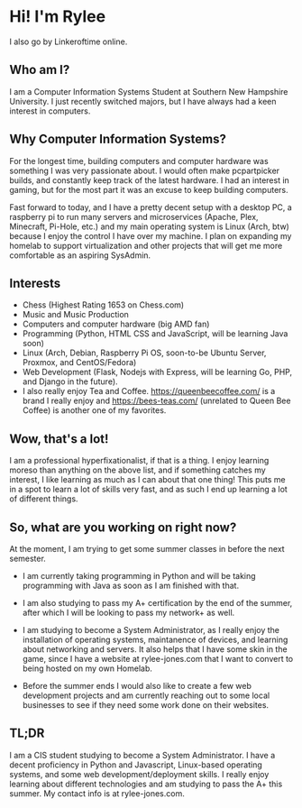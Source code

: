 # Hi! I'm Rylee
I also go by Linkeroftime online.

## Who am I?
I am a Computer Information Systems Student at Southern New Hampshire University. I just recently switched majors, but I have always had a keen interest in computers. 

## Why Computer Information Systems?
For the longest time, building computers and computer hardware was something I was very passionate about. I would often make pcpartpicker builds, and constantly keep track of the latest hardware. I had an interest in gaming, but for the most part it was an excuse to keep building computers.

Fast forward to today, and I have a pretty decent setup with a desktop PC, a raspberry pi to run many servers and microservices (Apache, Plex, Minecraft, Pi-Hole, etc.) and my main operating system is Linux (Arch, btw) because I enjoy the control I have over my machine.
I plan on expanding my homelab to support virtualization and other projects that will get me more comfortable as an aspiring SysAdmin.

## Interests

- Chess (Highest Rating 1653 on Chess.com)
- Music and Music Production 
- Computers and computer hardware (big AMD fan)
- Programming (Python, HTML CSS and JavaScript, will be learning Java soon)
- Linux (Arch, Debian, Raspberry Pi OS, soon-to-be Ubuntu Server, Proxmox, and CentOS/Fedora)
- Web Development (Flask, Nodejs with Express, will be learning Go, PHP, and Django in the future).
- I also really enjoy Tea and Coffee. https://queenbeecoffee.com/ is a brand I really enjoy and https://bees-teas.com/ (unrelated to Queen Bee Coffee) is another one of my favorites.

## Wow, that's a lot!
I am a professional hyperfixationalist, if that is a thing. I enjoy learning moreso than anything on the above list, and if something catches my interest, I like learning as much as I can about that one thing! This puts me in a spot to learn a lot of skills very fast, and as such I end up learning a lot of different things.

## So, what are you working on right now?
At the moment, I am trying to get some summer classes in before the next semester. 

- I am currently taking programming in Python and will be taking programming with Java as soon as I am finished with that. 

- I am also studying to pass my A+ certification by the end of the summer, after which I will be looking to pass my network+ as well.

- I am studying to become a System Administrator, as I really enjoy the installation of operating systems, maintanence of devices, and learning about networking and servers. It also helps that I have some skin in the game, since I have a website at rylee-jones.com that I want to convert to being hosted on my own Homelab.

- Before the summer ends I would also like to create a few web development projects and am currently reaching out to some local businesses to see if they need some work done on their websites.

## TL;DR

I am a CIS student studying to become a System Administrator. I have a decent proficiency in Python and Javascript, Linux-based operating systems, and some web development/deployment skills. I really enjoy learning about different technologies and am studying to pass the A+ this summer. My contact info is at rylee-jones.com.

